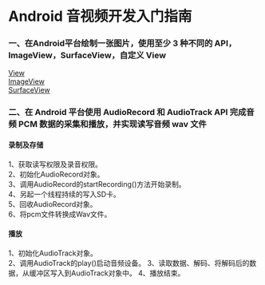 # Android 音视频开发入门指南
### 一、在Android平台绘制一张图片，使用至少 3 种不同的 API，ImageView，SurfaceView，自定义 View
[View](https://github.com/fengliang1992/MyVideoPlayer/blob/master/demo01/src/main/java/com/fltry/demo01/MyImageView.java)<br>
[ImageView](https://github.com/fengliang1992/MyVideoPlayer/blob/master/demo01/src/main/res/layout/activity_demo1.xml)<br>
[SurfaceView](https://github.com/fengliang1992/MyVideoPlayer/blob/master/demo01/src/main/java/com/fltry/demo01/MySurfaceView.java)
### 二、在 Android 平台使用 AudioRecord 和 AudioTrack API 完成音频 PCM 数据的采集和播放，并实现读写音频 wav 文件
#### 录制及存储
1、获取读写权限及录音权限。<br>
2、初始化AudioRecord对象。<br>
3、调用AudioRecord的startRecording()方法开始录制。<br>
4、另起一个线程持续的写入SD卡。<br>
5、回收AudioRecord对象。<br>
6、将pcm文件转换成Wav文件。
#### 播放
1、初始化AudioTrack对象。<br>
2、调用AudioTrack的play()启动音频设备。
3、读取数据、解码、将解码后的数据，从缓冲区写入到AudioTrack对象中。
4、播放结束。

